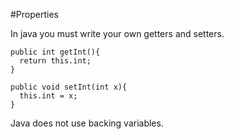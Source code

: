 #Properties


In java you must write your own getters and setters.


```
public int getInt(){
  return this.int;
}

public void setInt(int x){
  this.int = x;
}
```


Java does not use backing variables.